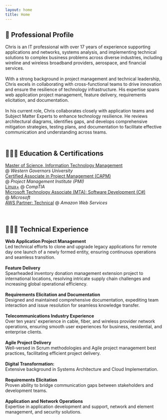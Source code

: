 ```yaml
---
layout: home
title: Home
---
```

<!--
[Click here](/cv) to see the full CV, and [here](/cv.pdf) to download a print version. The theme also ships with a blog: [click here](/posts) to scroll posts from the most recent. Finally, [click here](/404) to see a page that can't be found.
<br><br><br>
-->


## 👤 Professional Profile
Chris is an IT professional with over 17 years of experience supporting applications and networks, systems analysis, and implementing technical solutions to complex business problems across diverse industries, including wireline and wireless broadband providers, aerospace, and financial services.
<br><br>
With a strong background in project management and technical leadership, Chris excels in collaborating with cross-functional teams to drive innovation and ensure the resilience of technology infrastructure. His expertise spans web application project management, feature delivery, requirements elicitation, and documentation.
<br><br>
In his current role, Chris collaborates closely with application teams and Subject Matter Experts to enhance technology resilience. He reviews architectural diagrams, identifies gaps, and develops comprehensive mitigation strategies, testing plans, and documentation to facilitate effective communication and understanding across teams.
<br><br>


## 👨🏻‍🎓 Education & Certifications
[Master of Science, Information Technology Management](https://www.wgu.edu/online-it-degrees/information-technology-management-masters-program.html) <br>@  _Western Governors University_<br>
[Certified Associate in Project Management (CAPM)](https://www.credly.com/badges/53d36d2b-f25e-438c-a1df-50556c585e59) <br> @  _Project Management Institute (PMI)_<br>
[Linux+](https://www.credly.com/badges/522af907-eef4-43cd-8431-bb02636bd5f5)  @  _CompTIA_<br>
[Microsoft Technology Associate (MTA): Software Development (C#)](https://www.credly.com/badges/7c19476b-a729-4cd3-9e9c-9f73289ee52d) <br> @  _Microsoft_<br>
[AWS Partner: Technical](https://www.credly.com/badges/360a7bc9-5e74-44bd-8c49-c51e98bc8dfd)  @  _Amazon Web Services_<br>
<br><br>



## 👨🏻‍💻 Technical Experience

  **Web Application Project Management**<br>
  Led technical efforts to clone and upgrade legacy applications for remote day one launch of a newly formed entity, ensuring continuous operations and seamless transition.<br><br>
  **Feature Delivery**<br>
  Spearheaded inventory donation management extension project to international locations, resolving intricate supply chain challenges and increasing global operational efficiency.<br><br>
  **Requirements Elicitation and Documentation**<br>
  Designed and maintained comprehensive documentation, expediting team interaction and issue resolution for seamless knowledge transfer.<br><br>
  **Telecommunications Industry Experience**<br>
  Over ten years’ experience in cable, fiber, and wireless provider network operations, ensuring smooth user experiences for business, residential, and enterprise clients.<br><br>
  **Agile Project Delivery**<br>
  Well-versed in Scrum methodologies and Agile project management best practices, facilitating efficient project delivery.<br><br>
  **Digital Transformation:**<br>
  Extensive background in Systems Architecture and Cloud Implementation.<br><br>
  **Requirements Elicitation**<br>
  Proven ability to bridge communication gaps between stakeholders and development teams.<br><br>
  **Application and Network Operations**<br>
  Expertise in application development and support, network and element management, and security solutions.<br><br>

<!--
{% include archive.html %}
-->
